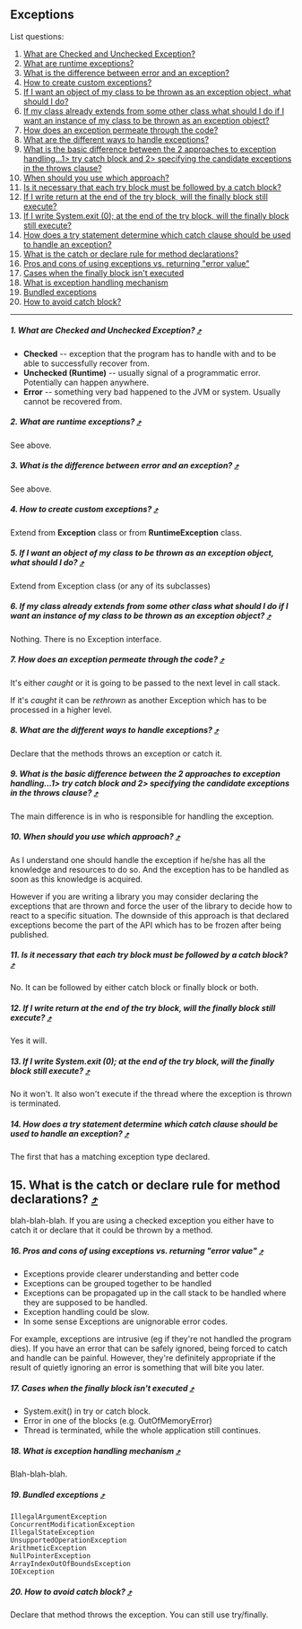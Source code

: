 Exceptions
---

List questions:

1. [What are Checked and Unchecked Exception?](#1-what-are-checked-and-unchecked-exception-)
1. [What are runtime exceptions?](#2-what-are-runtime-exceptions-)
1. [What is the difference between error and an exception?](#3-what-is-the-difference-between-error-and-an-exception-)
1. [How to create custom exceptions?](#4-how-to-create-custom-exceptions-)
1. [If I want an object of my class to be thrown as an exception object, what should I do?](#5-if-i-want-an-object-of-my-class-to-be-thrown-as-an-exception-object-what-should-i-do-)
1. [If my class already extends from some other class what should I do if I want an instance of my class to be thrown as an exception object?](#6-if-my-class-already-extends-from-some-other-class-what-should-i-do-if-i-want-an-instance-of-my-class-to-be-thrown-as-an-exception-object-)
1. [How does an exception permeate through the code?](#7-how-does-an-exception-permeate-through-the-code-)
1. [What are the different ways to handle exceptions?](#8-what-are-the-different-ways-to-handle-exceptions-)
1. [What is the basic difference between the 2 approaches to exception handling...1> try catch block and 2> specifying the candidate exceptions in the throws clause?](#9-what-is-the-basic-difference-between-the-2-approaches-to-exception-handling1-try-catch-block-and-2-specifying-the-candidate-exceptions-in-the-throws-clause-)
1. [When should you use which approach?](#10-when-should-you-use-which-approach-)
1. [Is it necessary that each try block must be followed by a catch block?](#11-is-it-necessary-that-each-try-block-must-be-followed-by-a-catch-block-)
1. [If I write return at the end of the try block, will the finally block still execute?](#12-if-i-write-return-at-the-end-of-the-try-block-will-the-finally-block-still-execute-)
1. [If I write System.exit (0); at the end of the try block, will the finally block still execute?](#13-if-i-write-systemexit-0-at-the-end-of-the-try-block-will-the-finally-block-still-execute-)
1. [How does a try statement determine which catch clause should be used to handle an exception?](#14-how-does-a-try-statement-determine-which-catch-clause-should-be-used-to-handle-an-exception-)
1. [What is the catch or declare rule for method declarations?](#15-what-is-the-catch-or-declare-rule-for-method-declarations-)
1. [Pros and cons of using exceptions vs. returning "error value"](#16-pros-and-cons-of-using-exceptions-vs-returning-error-value-)
1. [Cases when the finally block isn't executed](#17-cases-when-the-finally-block-isnt-executed-)
1. [What is exception handling mechanism](#18-what-is-exception-handling-mechanism-)
1. [Bundled exceptions](#19-bundled-exceptions-)
1. [How to avoid catch block?](#20-how-to-avoid-catch-block-)

---
##### 1. What are Checked and Unchecked Exception? [&#10548;](#java-concurrency)

* **Checked** -- exception that the program has to handle with and to be able to successfully recover from.
* **Unchecked (Runtime)** -- usually signal of a programmatic error. Potentially can happen anywhere.
* **Error** -- something very bad happened to the JVM or system. Usually cannot be recovered from.

##### 2. What are runtime exceptions? [&#10548;](#java-concurrency)

See above.

##### 3. What is the difference between error and an exception? [&#10548;](#java-concurrency)

See above.

##### 4. How to create custom exceptions? [&#10548;](#java-concurrency)

Extend from **Exception** class or from **RuntimeException** class.

##### 5. If I want an object of my class to be thrown as an exception object, what should I do? [&#10548;](#java-concurrency)

Extend from Exception class (or any of its subclasses)

##### 6. If my class already extends from some other class what should I do if I want an instance of my class to be thrown as an exception object? [&#10548;](#java-concurrency)

Nothing. There is no Exception interface.

##### 7. How does an exception permeate through the code? [&#10548;](#java-concurrency)

It's either *caught* or it is going to be passed to the next level in call stack.

If it's *caught* it can be *rethrown* as another Exception which has to be processed in a higher level.

##### 8. What are the different ways to handle exceptions? [&#10548;](#java-concurrency)

Declare that the methods throws an exception or catch it.

##### 9. What is the basic difference between the 2 approaches to exception handling...1> try catch block and 2> specifying the candidate exceptions in the throws clause? [&#10548;](#java-concurrency)

The main difference is in who is responsible for handling the exception.

##### 10. When should you use which approach? [&#10548;](#java-concurrency)

As I understand one should handle the exception if he/she has all the knowledge and resources to do so. And the exception has to be handled as soon as this knowledge is acquired.

However if you are writing a library you may consider declaring the exceptions that are thrown and force the user of the library to decide how to react to a specific situation. The downside of this approach is that declared exceptions become the part of the API which has to be frozen after being published.

##### 11. Is it necessary that each try block must be followed by a catch block? [&#10548;](#java-concurrency)

No. It can be followed by either catch block or finally block or both.

##### 12. If I write return at the end of the try block, will the finally block still execute? [&#10548;](#java-concurrency)

Yes it will.

##### 13. If I write System.exit (0); at the end of the try block, will the finally block still execute? [&#10548;](#java-concurrency)

No it won't. It also won't execute if the thread where the exception is thrown is terminated.

##### 14. How does a try statement determine which catch clause should be used to handle an exception? [&#10548;](#java-concurrency)

The first that has a matching exception type declared.

## 15. What is the catch or declare rule for method declarations? [&#10548;](#java-concurrency)

blah-blah-blah. If you are using a checked exception you either have to catch it or declare that it could be thrown by a method.

##### 16. Pros and cons of using exceptions vs. returning "error value" [&#10548;](#java-concurrency)

* Exceptions provide clearer understanding and better code
* Exceptions can be grouped together to be handled
* Exceptions can be propagated up in the call stack to be handled where they are supposed to be handled.
* Exception handling could be slow.
* In some sense Exceptions are unignorable error codes.

For example, exceptions are intrusive (eg if they're not handled the program dies).  If you have an error that can be safely ignored, being forced to catch and handle can be painful. However, they're definitely appropriate if the result of quietly ignoring an error is something that will bite you later.

##### 17. Cases when the finally block isn't executed [&#10548;](#java-concurrency)

* System.exit() in try or catch block.
* Error in one of the blocks (e.g. OutOfMemoryError)
* Thread is terminated, while the whole application still continues.

##### 18. What is exception handling mechanism [&#10548;](#java-concurrency)

Blah-blah-blah.

##### 19. Bundled exceptions [&#10548;](#java-concurrency)

    IllegalArgumentException
    ConcurrentModificationException
    IllegalStateException
    UnsupportedOperationException
    ArithmeticException
    NullPointerException
    ArrayIndexOutOfBoundsException
    IOException

##### 20. How to avoid catch block? [&#10548;](#java-concurrency)

Declare that method throws the exception. You can still use try/finally.
